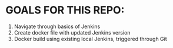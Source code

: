 # GOALS FOR THIS REPO:
1. Navigate through basics of Jenkins
2. Create docker file with updated Jenkins version
3. Docker build using existing local Jenkins, triggered through Git